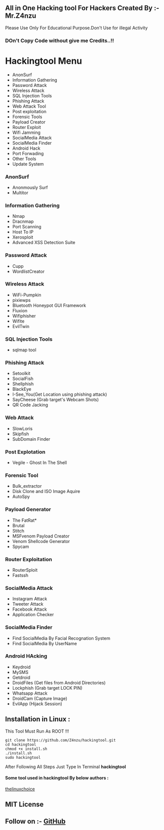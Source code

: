 ## All in One Hacking tool For Hackers Created By :- Mr.Z4nzu
   Please Use Only For Educational Purpose.Don't Use for illegal Activity
### DOn't Copy Code without give me Credits..!! 
# Hackingtool Menu
- AnonSurf                  
- Information Gathering
- Password Attack
- Wireless Attack
- SQL Injection Tools 
- Phishing Attack 
- Web Attack Tool
- Post exploitation
- Forensic Tools
- Payload Creator
- Router Exploit
- Wifi Jamming
- SocialMedia Attack
- SocialMedia Finder 
- Android Hack
- Port Forwading
- Other Tools 
- Update System

### AnonSurf
- Anonmously Surf
- Multitor
### Information Gathering
- Nmap 
- Dracnmap
- Port Scanning
- Host To IP
 - Xerosploit
- Advanced XSS Detection Suite
### Password Attack
- Cupp
- WordlistCreator
### Wireless Attack
- WiFi-Pumpkin
- pixiewps
- Bluetooth Honeypot GUI Framework
- Fluxion
- Wifiphisher
- Wifite
- EvilTwin 
### SQL Injection Tools 
- sqlmap tool
### Phishing Attack
- Setoolkit 
- SocialFish
- Shellphish
- BlackEye
- I-See_You(Get Location using phishing attack) 
- SayCheese (Grab target's Webcam Shots)
- QR Code Jacking
### Web Attack
- SlowLoris
- Skipfish
- SubDomain Finder
### Post Explotation
- Vegile - Ghost In The Shell
### Forensic Tool
- Bulk_extractor
- Disk Clone and ISO Image Aquire
- AutoSpy
### Payload Generator
- The FatRat*
- Brutal
- Stitch
- MSFvenom Payload Creator
- Venom Shellcode Generator 
- Spycam 
### Router Exploitation
- RouterSploit
- Fastssh
### SocialMedia Attack
- Instagram Attack
- Tweeter Attack
- Facebook Attack
- Application Checker
### SocialMedia Finder
- Find SocialMedia By Facial Recognation System
- Find SocialMedia By UserName
### Android HAcking 
- Keydroid 
- MySMS
- Getdroid
- DroidFiles (Get files from Android Directories)
- Lockphish (Grab target LOCK PIN)
- Whatsapp Attack
- DroidCam (Capture Image)
- EvilApp (Hijack Session)

## Installation in Linux :

This Tool Must Run As ROOT !!!

    git clone https://github.com/Z4nzu/hackingtool.git
    cd hackingtool
    chmod +x install.sh
    ./install.sh
    sudo hackingtool

 After Following All Steps Just Type In Terminal **hackingtool**
#### Some tool used in hackingtool By below authors :
 [thelinuxchoice](https://github.com/thelinuxchoice.git)
 
 ## MIT License 

## Follow on :- [GitHub](https://github.com/Z4nzu)
